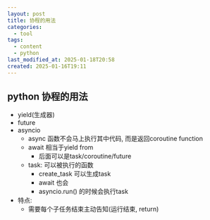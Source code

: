 ```yaml
---
layout: post
title: 协程的用法
categories:
  - tool
tags:
  - content
  - python
last_modified_at: 2025-01-18T20:58
created: 2025-01-16T19:11
---
```


## python 协程的用法

- yield(生成器)
- future
- asyncio
	- async 函数不会马上执行其中代码, 而是返回coroutine function
	- await 相当于yield from
		- 后面可以是task/coroutine/future
	- task: 可以被执行的函数
		- create_task 可以生成task
		- await 也会
		- asyncio.run() 的时候会执行task
- 特点:
	- 需要每个子任务结束主动告知(运行结束, return)